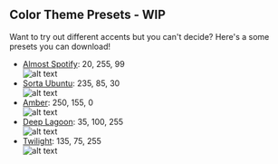 ## Color Theme Presets - WIP
Want to try out different accents but you can't decide? Here's a some presets you can download!

- [Almost Spotify](https://github.com/ToxxyTheTrash/FuchsiaDarknessAlpha/blob/master/color-themes/FuchsiaDarkness-AlmostSpotify.theme.css): 20, 255, 99  
![alt text](https://i.imgur.com/mwT8eHX.png)  
- [Sorta Ubuntu](https://github.com/ToxxyTheTrash/FuchsiaDarknessAlpha/blob/master/color-themes/FuchsiaDarkness-SortOfUbuntu.theme.css): 235, 85, 30  
![alt text](https://i.imgur.com/jfweRuN.png)  
- [Amber](https://github.com/ToxxyTheTrash/FuchsiaDarknessAlpha/blob/master/color-themes/FuchsiaDarkness-Amber.theme.css): 250, 155, 0  
![alt text](https://i.imgur.com/lFnHUs3.png)  
- [Deep Lagoon](https://github.com/ToxxyTheTrash/FuchsiaDarknessAlpha/blob/master/color-themes/FuchsiaDarkness-DeepLagoon.theme.css): 35, 100, 255  
![alt text](https://i.imgur.com/X6sWqSM.png)  
- [Twilight](https://github.com/ToxxyTheTrash/FuchsiaDarknessAlpha/blob/master/color-themes/FuchsiaDarkness-Twilight.theme.css): 135, 75, 255  
![alt text](https://i.imgur.com/mr36EOF.png)  
